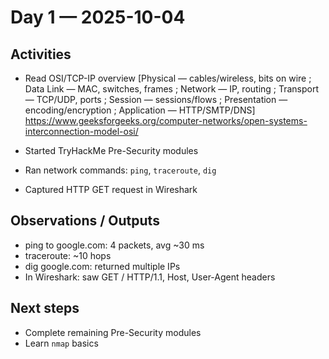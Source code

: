 # Day 1 — 2025-10-04

## Activities
- Read OSI/TCP-IP overview
  [Physical — cables/wireless, bits on wire ; 
  Data Link — MAC, switches, frames ; 
  Network — IP, routing ; 
  Transport — TCP/UDP, ports ; 
  Session — sessions/flows ; 
  Presentation — encoding/encryption ; 
  Application — HTTP/SMTP/DNS]
https://www.geeksforgeeks.org/computer-networks/open-systems-interconnection-model-osi/
  
- Started TryHackMe Pre-Security modules  
- Ran network commands: `ping`, `traceroute`, `dig`  
- Captured HTTP GET request in Wireshark  

## Observations / Outputs
- ping to google.com: 4 packets, avg ~30 ms  
- traceroute: ~10 hops  
- dig google.com: returned multiple IPs  
- In Wireshark: saw GET / HTTP/1.1, Host, User-Agent headers  

## Next steps
- Complete remaining Pre-Security modules  
- Learn `nmap` basics
